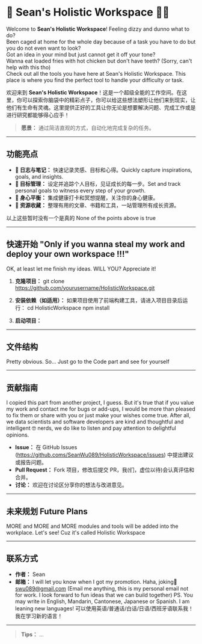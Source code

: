 # 🤖 Sean's Holistic Workspace 👩🏻

Welcome to **Sean's Holistic Workspace**! 
Feeling dizzy and dunno what to do? <br>
Been caged at home for the whole day because of a task you have to do but you do not even want to look?  <br>
Got an idea in your mind but just cannot get it off your tone? <br>
Wanna eat loaded fries with hot chicken but don't have teeth? (Sorry, can't help with this tho) <br>
Check out all the tools you have here at Sean's Holistic Workspace. This place is where you find the perfect tool to handle your difficulty or task.

欢迎来到 **Sean's Holistic Workspace**！这是一个超级全能的工作空间。在这里，你可以探索你脑袋中的精彩点子，你可以给这些想法塑形让他们来到现实，让他们有生命有灵魂。这里提供正好的工具让你无论是想要解决问题、完成工作或是进行研究都能够得心应手！

> **愿景：** 通过简洁直观的方式，自动化地完成复杂的任务。

---

## 功能亮点

- **📝 日志与笔记：** 快速记录灵感、目标和心得。Quickly capture inspirations, goals, and insights.
- **🎯 目标管理：** 设定并追踪个人目标，见证成长的每一步。Set and track personal goals to witness every step of your growth.
- **💆 身心平衡：** 集成健康打卡和冥想提醒，关注你的身心健康。
- **🔗 资源收藏：** 整理有用的文章、书籍和工具，一站管理所有成长资源。

以上这些暂时没有一个是真的
None of the points above is true

---

## 快速开始 "Only if you wanna steal my work and deploy your own workspace !!!"
OK, at least let me finish my ideas. WILL YOU? Appreciate it!

1. **克隆项目：**
   git clone https://github.com/yourusername/HolisticWorkspace.git

2. **安装依赖（如适用）：**
   如果项目使用了前端构建工具，请进入项目目录后运行：
   cd HolisticWorkspace
   npm install

3. **启动项目：**

---

## 文件结构
Pretty obvious. So... Just go to the Code part and see for yourself

---

## 贡献指南
I copied this part from another project, I guess. But it's true that if you value my work and contact me for bugs or add-ups, I would be more than pleased to fix them or share with you or just make your wishes come true. 
After all, we data scientists and software developers are kind and thoughtful and intelligent 🤓 nerds, we do like to listen and pay attention to delightful opinions.

- **Issue：** 在 GitHub Issues (https://github.coms/SeanWu089/HolisticWorkspace/issues) 中提出建议或报告问题。
- **Pull Request：** Fork 项目，修改后提交 PR，我(们，虚位以待)会认真评估和合并。
- **讨论：** 欢迎在讨论区分享你的想法与改进意见。

---

## 未来规划 Future Plans
MORE and MORE and MORE modules and tools will be added into the workplace. Let's see!
Cuz it's called Holistic Workspace

---

## 联系方式

- **作者：** Sean
- **邮箱：** I will let you know when I got my promotion.
  Haha, joking🥲 swu089@gmail.com (Email me anything, this is my personal email not for work. I look forward to fun ideas that we can build together)
PS. You may write in English, Mandarin, Cantonese, Japanese or Spanish. I am leaning new languages! 可以使用英语/普通话/白话/日语/西班牙语联系我！ 我在学习新的语言！
---

> **Tips：**
> ...
